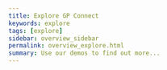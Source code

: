 ```yaml
---
title: Explore GP Connect
keywords: explore
tags: [explore]
sidebar: overview_sidebar
permalink: overview_explore.html
summary: Use our demos to find out more...
---
```

<Add text here......>
